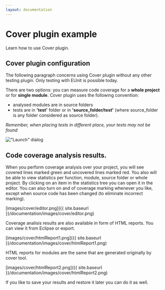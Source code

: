 ```yaml
---
layout: documentation
---
```


# Cover plugin example

Learn how to use Cover plugin.

## Cover plugin configuration

The following paragraph concerns using Cover plugin without any other testing plugin. Only testing with EUnit is possible today.

There are two options: you can measure code coverage for a **whole project** or for **single module**. Cover plugin uses the following convention:

*  analysed modules are in source folders
*  tests are in **'test'** folder or in **'source_folder/test'** (where source_folder is any folder considered as source folder). 

_Remember, when placing tests in different place, your tests may not be found_

!["Launch" dialog](images/cover/launch.png)

## Code coverage analysis results.

When you perform coverage analysis over your project, you will see covered lines marked green and uncovered lines marked red. You also will be able to view statistics per function, module, source folder or whole project. By clicking on an item in the statistics tree you can open it in the editor. You can also turn on and of coverage marking whenever you like, except when source code has been changed (to eliminate incorrect marking).

[images/cover/editor.png]({{ site.baseurl }}/documentation/images/cover/editor.png)

Coverage analisis results are also available in form of HTML reports. You can view it from Eclipse or export.

[images/cover/htmlReport1.png]({{ site.baseurl }}/documentation/images/cover/htmlReport1.png)

HTML reports for modules are the same that are generated originally by cover tool.

[images/cover/htmlReport2.png]({{ site.baseurl }}/documentation/images/cover/htmlReport2.png)

If you like to save your results and restore it later you can do it as well. 

